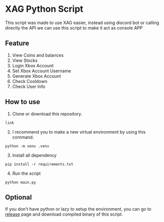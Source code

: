 # XAG Python Script
This script was made to use XAG easier, instead using discord bot or calling directly the API we can use this script to make it act as console APP

## Feature
1. View Coins and balances
2. View Stocks
3. Login Xbox Account
4. Set Xbox Account Username
5. Generate Xbox Account
6. Check Cooldown
7. Check User Info

## How to use
1. Clone or download this repository.
```
link
```
2. I recommend you to make a new virtual environment by using this command.
```
python -m venv .venv
```
3. Install all dependency
```
pip install -r requirements.txt
```
4. Run the script
```
python main.py
```

## Optional
If you don't have python or lazy to setup the environment, you can go to [release](https://github.com) page and download compiled binary of this script.